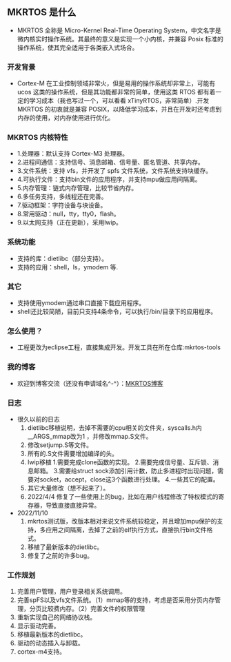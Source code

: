## MKRTOS 是什么

- MKRTOS 全称是 Micro-Kernel Real-Time Operating System，中文名字是微内核实时操作系统。其最终的意义是实现一个小内核，并兼容 Posix 标准的操作系统，使其完全适用于各类嵌入式场合。

### 开发背景

- Cortex-M 在工业控制领域非常火，但是易用的操作系统却非常上，可能有 ucos 这类的操作系统，但是其功能都非常的简单，使用这类 RTOS 都有着一定的学习成本（我也写过一个，可以看看 xTinyRTOS，非常简单）.开发 MKRTOS 的初衷就是兼容 POSIX，以降低学习成本，并且在开发时还考虑到内存的使用，对内存使用进行优化。

### MKRTOS 内核特性

- 1.处理器：默认支持 Cortex-M3 处理器。
- 2.进程间通信：支持信号、消息邮箱、信号量、匿名管道、共享内存。
- 3.文件系统：支持 vfs，并开发了 spfs 文件系统，文件系统支持块缓存。
- 4.可执行文件：支持bin文件的应用程序，并支持mpu做应用间隔离。
- 5.内存管理：链式内存管理，比较节省内存。
- 6.多任务支持，多线程还在完善。 
- 7.驱动框架：字符设备与块设备。
- 8.常用驱动：null，tty，tty0，flash。
- 9.以太网支持（正在更新），采用lwip。

### 系统功能

- 支持的库：dietlibc（部分支持）。
- 支持的应用：shell，ls，ymodem 等.
### 其它
- 支持使用ymodem通过串口直接下载应用程序。
- shell还比较简陋，目前只支持4条命令，可以执行/bin/目录下的应用程序。

### 怎么使用？

- 工程更改为eclipse工程，直接集成开发。开发工具在所在仓库:mkrtos-tools

### 我的博客

- 欢迎到博客交流（还没有申请域名^-^）：[MKRTOS博客](http://124.222.90.143/)

### 日志
* 很久以前的日志
  1. dietlibc移植说明，去掉不需要的cpu相关的文件夹，syscalls.h内__ARGS_mmap改为1 ，并修改mmap.S文件。
  2. 修改setjump.S等文件。
  3. 所有的.S文件需要增加编译的头。
  4. lwip移植
      1.需要完成clone函数的实现。
      2.需要完成信号量、互斥锁、消息邮箱。
      3.需要给struct sock添加引用计数，防止多进程时出现问题，需要对socket，accept，close这3个函数进行处理。
      4.一些其它的配置。
  5. 其它大量修改（想不起来了）。
  6. 2022/4/4 修复了一些使用上的bug，比如在用户线程修改了特权模式的寄存器，导致直接直接异常。
* 2022/11/10
  1. mkrtos测试版，改版本相对来说文件系统较稳定，并且增加mpu保护的支持，多应用之间隔离，去掉了之前的elf执行方式，直接执行bin文件格式。
  2. 移植了最新版本的dietlibc。
  3. 修复了之前的许多bug。

### 工作规划
1. 完善用户管理，用户登录相关系统调用。
2. 完善spFS以及vfs文件系统。（1）mmap等的支持，考虑是否采用分页内存管理，分页比较费内存。（2）完善文件的权限管理
3. 重新实现自己的网络协议栈。
4. 显示驱动完善。
5. 移植最新版本的dietlibc。
6. 驱动的动态插入与卸载。
7. cortex-m4支持。
